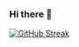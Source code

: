 ### Hi there 👋

[![GitHub Streak](https://streak-stats.demolab.com?user=d1dee&theme=tokyonight&hide_border=true&border_radius=6.1)](https://git.io/streak-stats)

<!--
**d1dee/d1dee** is a ✨ _special_ ✨ repository because its `README.md` (this file) appears on your GitHub profile.

Here are some ideas to get you started:

- 🔭 I’m currently working on ...
- 🌱 I’m currently learning ...
- 👯 I’m looking to collaborate on ...
- 🤔 I’m looking for help with ...
- 💬 Ask me about ...
- 📫 How to reach me: ...
- 😄 Pronouns: ...
- ⚡ Fun fact: ...
-->
